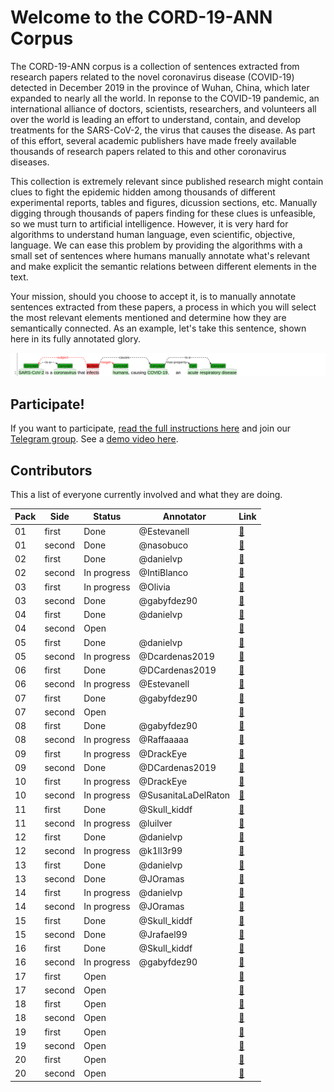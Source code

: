 # Welcome to the CORD-19-ANN Corpus

The CORD-19-ANN corpus is a collection of sentences extracted from research papers related to the novel coronavirus disease (COVID-19) detected in December 2019 in the province of Wuhan, China, which later expanded to nearly all the world. In reponse to the COVID-19 pandemic, an international alliance of doctors, scientists, researchers, and volunteers all over the world is leading an effort to understand, contain, and develop treatments for the SARS-CoV-2, the virus that causes the disease. As part of this effort, several academic publishers have made freely available thousands of research papers related to this and other coronavirus diseases.

This collection is extremely relevant since published research might contain clues to fight the epidemic hidden among thousands of different experimental reports, tables and figures, dicussion sections, etc. Manually digging through thousands of papers finding for these clues is unfeasible, so we must turn to artificial intelligence. However, it is very hard for algorithms to understand human language, even scientific, objective, language. We can ease this problem by providing the algorithms with a small set of sentences where humans manually annotate what's relevant and make explicit the semantic relations between different elements in the text.

Your mission, should you choose to accept it, is to manually annotate sentences extracted from these papers, a process in which you will select the most relevant elements mentioned and determine how they are semantically connected. As an example, let's take this sentence, shown here in its fully annotated glory.

![](docs/img1.png)

## Participate!

If you want to participate, [read the full instructions here](docs/instructions.md) and join our [Telegram group](https://t.me/cord19).
See a [demo video here](https://github.com/matcom/cord19-ann/raw/master/docs/demo.mp4).

## Contributors

This a list of everyone currently involved and what they are doing.

| **Pack** | **Side** | **Status**     | **Annotator**        | **Link** |
|----------|----------|----------------|----------------------|----------|
| 01       | first    | Done           | @Estevanell          | [🔗](http://ssh.apiad.net:8080/#/cord19/packs/pack01/first/pack01-first) |
| 01       | second   | Done           | @nasobuco            | [🔗](http://ssh.apiad.net:8080/#/cord19/packs/pack01/second/pack01-second) |
| 02       | first    | Done           | @danielvp            | [🔗](http://ssh.apiad.net:8080/#/cord19/packs/pack02/first/pack02-first) |
| 02       | second   | In progress    | @IntiBlanco          | [🔗](http://ssh.apiad.net:8080/#/cord19/packs/pack02/second/pack02-second) |
| 03       | first    | In progress    | @Olivia              | [🔗](http://ssh.apiad.net:8080/#/cord19/packs/pack03/first/pack03-first) |
| 03       | second   | Done           | @gabyfdez90          | [🔗](http://ssh.apiad.net:8080/#/cord19/packs/pack03/second/pack03-second) |
| 04       | first    | Done           | @danielvp            | [🔗](http://ssh.apiad.net:8080/#/cord19/packs/pack04/first/pack04-first) |
| 04       | second   | Open           |                      | [🔗](http://ssh.apiad.net:8080/#/cord19/packs/pack04/second/pack04-second) |
| 05       | first    | Done           | @danielvp            | [🔗](http://ssh.apiad.net:8080/#/cord19/packs/pack05/first/pack05-first) |
| 05       | second   | In progress    | @Dcardenas2019       | [🔗](http://ssh.apiad.net:8080/#/cord19/packs/pack05/second/pack05-second) |
| 06       | first    | Done           | @DCardenas2019       | [🔗](http://ssh.apiad.net:8080/#/cord19/packs/pack06/first/pack06-first) |
| 06       | second   | In progress    | @Estevanell          | [🔗](http://ssh.apiad.net:8080/#/cord19/packs/pack06/second/pack06-second) |
| 07       | first    | Done           | @gabyfdez90          | [🔗](http://ssh.apiad.net:8080/#/cord19/packs/pack07/first/pack07-first) |
| 07       | second   | Open           |                      | [🔗](http://ssh.apiad.net:8080/#/cord19/packs/pack07/second/pack07-second) |
| 08       | first    | Done           | @gabyfdez90          | [🔗](http://ssh.apiad.net:8080/#/cord19/packs/pack08/first/pack08-first) |
| 08       | second   | In progress    | @Raffaaaaa           | [🔗](http://ssh.apiad.net:8080/#/cord19/packs/pack08/second/pack08-second) |
| 09       | first    | In progress    | @DrackEye            | [🔗](http://ssh.apiad.net:8080/#/cord19/packs/pack09/first/pack09-first) |
| 09       | second   | Done           | @DCardenas2019       | [🔗](http://ssh.apiad.net:8080/#/cord19/packs/pack09/second/pack09-second) |
| 10       | first    | In progress    | @DrackEye            | [🔗](http://ssh.apiad.net:8080/#/cord19/packs/pack10/first/pack10-first) |
| 10       | second   | In progress    | @SusanitaLaDelRaton  | [🔗](http://ssh.apiad.net:8080/#/cord19/packs/pack10/second/pack10-second) |
| 11       | first    | Done           | @Skull_kiddf         | [🔗](http://ssh.apiad.net:8080/#/cord19/packs/pack11/first/pack11-first) |
| 11       | second   | In progress    | @luilver             | [🔗](http://ssh.apiad.net:8080/#/cord19/packs/pack11/second/pack11-second) |
| 12       | first    | Done           | @danielvp            | [🔗](http://ssh.apiad.net:8080/#/cord19/packs/pack12/first/pack12-first) |
| 12       | second   | In progress    | @k1ll3r99            | [🔗](http://ssh.apiad.net:8080/#/cord19/packs/pack12/second/pack12-second) |
| 13       | first    | Done           | @danielvp            | [🔗](http://ssh.apiad.net:8080/#/cord19/packs/pack13/first/pack13-first) |
| 13       | second   | Done           | @JOramas             | [🔗](http://ssh.apiad.net:8080/#/cord19/packs/pack13/second/pack13-second) |
| 14       | first    | In progress    | @danielvp            | [🔗](http://ssh.apiad.net:8080/#/cord19/packs/pack14/first/pack14-first) |
| 14       | second   | In progress    | @JOramas             | [🔗](http://ssh.apiad.net:8080/#/cord19/packs/pack14/second/pack14-second) |
| 15       | first    | Done           | @Skull_kiddf         | [🔗](http://ssh.apiad.net:8080/#/cord19/packs/pack15/first/pack15-first) |
| 15       | second   | Done           | @Jrafael99           | [🔗](http://ssh.apiad.net:8080/#/cord19/packs/pack15/second/pack15-second) |
| 16       | first    | Done           | @Skull_kiddf         | [🔗](http://ssh.apiad.net:8080/#/cord19/packs/pack16/first/pack16-first) |
| 16       | second   | In progress    | @gabyfdez90          | [🔗](http://ssh.apiad.net:8080/#/cord19/packs/pack16/second/pack16-second) |
| 17       | first    | Open           |                      | [🔗](http://ssh.apiad.net:8080/#/cord19/packs/pack17/first/pack17-first) |
| 17       | second   | Open           |                      | [🔗](http://ssh.apiad.net:8080/#/cord19/packs/pack17/second/pack17-second) |
| 18       | first    | Open           |                      | [🔗](http://ssh.apiad.net:8080/#/cord19/packs/pack18/first/pack18-first) |
| 18       | second   | Open           |                      | [🔗](http://ssh.apiad.net:8080/#/cord19/packs/pack18/second/pack18-second) |
| 19       | first    | Open           |                      | [🔗](http://ssh.apiad.net:8080/#/cord19/packs/pack19/first/pack19-first) |
| 19       | second   | Open           |                      | [🔗](http://ssh.apiad.net:8080/#/cord19/packs/pack19/second/pack19-second) |
| 20       | first    | Open           |                      | [🔗](http://ssh.apiad.net:8080/#/cord19/packs/pack20/first/pack20-first) |
| 20       | second   | Open           |                      | [🔗](http://ssh.apiad.net:8080/#/cord19/packs/pack20/second/pack20-second) |
